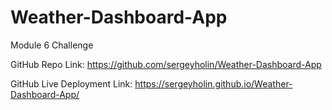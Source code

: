 # Weather-Dashboard-App
Module 6 Challenge

GitHub Repo Link: https://github.com/sergeyholin/Weather-Dashboard-App

GitHub Live Deployment Link: https://sergeyholin.github.io/Weather-Dashboard-App/
